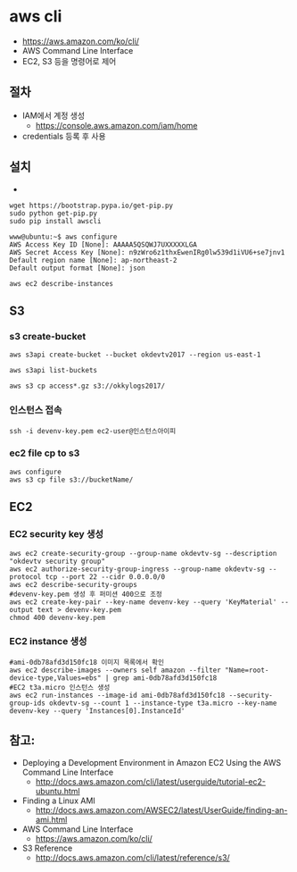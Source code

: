 # aws cli
- https://aws.amazon.com/ko/cli/
- AWS Command Line Interface
- EC2, S3 등을 명령어로 제어

## 절차
- IAM에서 계정 생성
  - https://console.aws.amazon.com/iam/home
- credentials 등록 후 사용

## 설치
*
```
wget https://bootstrap.pypa.io/get-pip.py
sudo python get-pip.py
sudo pip install awscli
```

```
www@ubuntu:~$ aws configure
AWS Access Key ID [None]: AAAAA5QSQWJ7UXXXXXLGA
AWS Secret Access Key [None]: n9zWro6z1thxEwenIRg0lw539d1iVU6+se7jnv1
Default region name [None]: ap-northeast-2
Default output format [None]: json

aws ec2 describe-instances
```
## S3

### s3 create-bucket
```
aws s3api create-bucket --bucket okdevtv2017 --region us-east-1

aws s3api list-buckets

aws s3 cp access*.gz s3://okkylogs2017/
```

### 인스턴스 접속
```
ssh -i devenv-key.pem ec2-user@인스턴스아이피
```

### ec2 file cp to s3
```
aws configure
aws s3 cp file s3://bucketName/
```

## EC2

### EC2 security key 생성

```
aws ec2 create-security-group --group-name okdevtv-sg --description "okdevtv security group"
aws ec2 authorize-security-group-ingress --group-name okdevtv-sg --protocol tcp --port 22 --cidr 0.0.0.0/0
aws ec2 describe-security-groups
#devenv-key.pem 생성 후 퍼미션 400으로 조정
aws ec2 create-key-pair --key-name devenv-key --query 'KeyMaterial' --output text > devenv-key.pem
chmod 400 devenv-key.pem
```

### EC2 instance 생성

```
#ami-0db78afd3d150fc18 이미지 목록에서 확인
aws ec2 describe-images --owners self amazon --filter "Name=root-device-type,Values=ebs" | grep ami-0db78afd3d150fc18
#EC2 t3a.micro 인스턴스 생성
aws ec2 run-instances --image-id ami-0db78afd3d150fc18 --security-group-ids okdevtv-sg --count 1 --instance-type t3a.micro --key-name devenv-key --query 'Instances[0].InstanceId'
```

## 참고:
- Deploying a Development Environment in Amazon EC2 Using the AWS Command Line Interface
  - http://docs.aws.amazon.com/cli/latest/userguide/tutorial-ec2-ubuntu.html
- Finding a Linux AMI
  - http://docs.aws.amazon.com/AWSEC2/latest/UserGuide/finding-an-ami.html
- AWS Command Line Interface
  - https://aws.amazon.com/ko/cli/
- S3 Reference
  - http://docs.aws.amazon.com/cli/latest/reference/s3/
